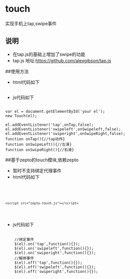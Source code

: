 touch
==========
实现手机上tap,swipe事件

## 说明
* 在tap.js的基础上增加了swipe的功能
* tap.js 地址:https://github.com/alexgibson/tap.js

##使用方法

* html代码如下

<pre><code><script src="touch.js"></script></code></pre>

* js代码如下

<pre><code>
var el = document.getElementById('your el');
new Touch(el);

el.addEventListener('tap',onTap,false);
el.addEventListener('swipeleft',onSwipeleft,false);
el.addEventListener('swiperight',onSwipeRight,false);
function onTap(){//tap动作}
function onSwipeLeft(){//左滑}
function onSwipeRight(){//右滑}
</code></pre>

##基于zepto的touch模块,依赖zepto
* 暂时不支持绑定代理事件
* html代码如下

<pre><code>
	<script src="zepto.js"></script>
	<script src="zepto-touch.js"></script>
</pre></code>

* js代码如下

<pre><code>
	//绑定事件
	$(el).on('tap',function(){});
    $(el).on('swipeleft',function(){});
    $(el).on('swiperight',function(){});
    //解绑事件
    $(el).off('tap',function(){});
    $(el).off('swipeleft',function(){});
    $(el).off('swiperight',function(){});
</code></pre>